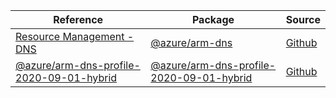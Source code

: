| Reference | Package | Source |
|---|---|---|
|[Resource Management - DNS](arm-dns-readme)|[@azure/arm-dns](https://www.npmjs.com/package/@azure/arm-dns)|[Github](https://github.com/Azure/azure-sdk-for-js/blob/main/sdk/dns/arm-dns)|
|[@azure/arm-dns-profile-2020-09-01-hybrid](arm-dns-profile-2020-09-01-hybrid-readme)|[@azure/arm-dns-profile-2020-09-01-hybrid](https://www.npmjs.com/package/@azure/arm-dns-profile-2020-09-01-hybrid)|[Github](https://github.com/Azure/azure-sdk-for-js/blob/main/sdk/dns/arm-dns-profile-2020-09-01-hybrid)|
